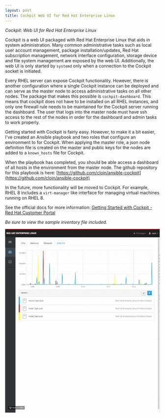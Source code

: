 ```yaml
---
layout: post
title: Cockpit Web UI for Red Hat Enterprise Linux
---
```


*Cockpit: Web UI for Red Hat Enterprise Linux*

Cockpit is a web UI packaged with Red Hat Enterprise Linux that aids in system administration. Many common administrative tasks such as local user account management, package installation/updates, Red Hat subscription management, network interface configuration, storage device and file system management are exposed by the web UI. Additionally, the web UI is only started by `systemd` only when a connection to the Cockpit socket is initiated. 

Every RHEL server can expose Cockpit functionality. However, there is another configuration where a single Cockpit instance can be deployed and can serve as the master node to access administrative tasks on all other nodes. The package that makes this possible is `cockpit-dashboard`. This means that cockpit does not have to be installed on all RHEL instances, and only one firewall rule needs to be maintained for the Cockpit server running the dashboard. The user that logs into the master node must have ssh access to the rest of the nodes in order for the dashboard and admin tasks to work properly.

Getting started with Cockpit is fairly easy. However, to make it a bit easier, I've created an Ansible playbook and two roles that configure an environment to for Cockpit. When applying the master role, a json node definition file is created on the master and public keys for the nodes are added to a `known_hosts` file for Cockpit. 

When the playbook has completed, you should be able access a dashboard of all hosts in the environment from the master node. The github repository for this playbook is here: [https://github.com/cloin/ansible-cockpit](https://github.com/cloin/ansible-cockpit)

In the future, more functionality will be moved to Cockpit. For example, RHEL 8 includes a `virt-manager` like interface for managing virtual machines running on RHEL 8.

See the official docs for more information: [Getting Started with Cockpit - Red Hat Customer Portal](https://access.redhat.com/documentation/en-us/red_hat_enterprise_linux/7/html/getting_started_with_cockpit/index)

*Be sure to view the sample inventory file included.*

![Cockpit screenshot](https://github.com/cloin/ansible-cockpit/blob/master/cockpit-dashboard.gif?raw=true)